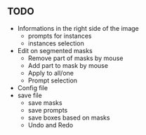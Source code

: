 ## TODO
- Informations in the right side of the image
    - prompts for instances
    - instances selection
- Edit on segmented masks
    - Remove part of masks by mouse
    - Add part to mask by mouse
    - Apply to all/one
    - Prompt selection
- Config file
- save file
    - save masks
    - save prompts
    - save boxes based on masks
  - Undo and Redo
